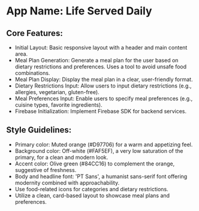 # **App Name**: Life Served Daily

## Core Features:

- Initial Layout: Basic responsive layout with a header and main content area.
- Meal Plan Generation: Generate a meal plan for the user based on dietary restrictions and preferences. Uses a tool to avoid unsafe food combinations.
- Meal Plan Display: Display the meal plan in a clear, user-friendly format.
- Dietary Restrictions Input: Allow users to input dietary restrictions (e.g., allergies, vegetarian, gluten-free).
- Meal Preferences Input: Enable users to specify meal preferences (e.g., cuisine types, favorite ingredients).
- Firebase Initialization: Implement Firebase SDK for backend services.

## Style Guidelines:

- Primary color: Muted orange (#D97706) for a warm and appetizing feel.
- Background color: Off-white (#FAF5EF), a very low saturation of the primary, for a clean and modern look.
- Accent color: Olive green (#84CC16) to complement the orange, suggestive of freshness.
- Body and headline font: 'PT Sans', a humanist sans-serif font offering modernity combined with approachability.
- Use food-related icons for categories and dietary restrictions.
- Utilize a clean, card-based layout to showcase meal plans and preferences.